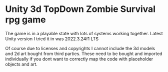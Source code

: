 # Unity 3d TopDown Zombie Survival rpg game

The game is in a playable state with lots of systems working together. Latest Unity version I tried it in was  2022.3.24f1 LTS

Of course due to licenses and copyrights I cannot include the 3d models and 2d art bought from third parties. These need to be bought and imported individually if you dont want to correctly map the code with placeholder objects and art.
